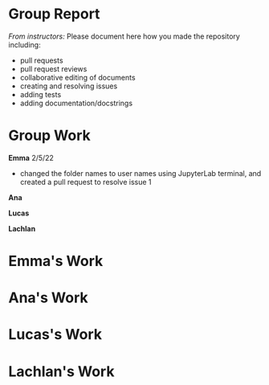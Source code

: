 # Group Report

*From instructors:* Please document here how you made the repository including:

- pull requests
- pull request reviews
- collaborative editing of documents
- creating and resolving issues
- adding tests
- adding documentation/docstrings

# Group Work

**Emma**
2/5/22
- changed the folder names to user names using JupyterLab terminal, and created a pull request to resolve issue 1

**Ana**

**Lucas**

**Lachlan**

 # Emma's Work
 
 
 # Ana's Work
 
 # Lucas's Work
 
 # Lachlan's Work
 
